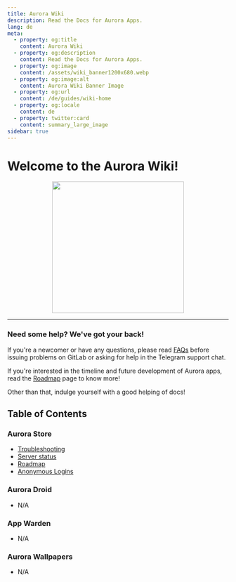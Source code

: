 ```yaml
---
title: Aurora Wiki
description: Read the Docs for Aurora Apps.
lang: de
meta:
  - property: og:title
    content: Aurora Wiki
  - property: og:description
    content: Read the Docs for Aurora Apps.
  - property: og:image
    content: /assets/wiki_banner1200x680.webp
  - property: og:image:alt
    content: Aurora Wiki Banner Image
  - property: og:url
    content: /de/guides/wiki-home
  - property: og:locale
    content: de
  - property: twitter:card
    content: summary_large_image
sidebar: true
---
```


# Welcome to the Aurora Wiki!

<p align="center">
  <img src="/icons/aurora_wiki.webp" width="300px">
</p>

---

### Need some help? We've got your back!

If you're a newcomer or have any questions, please read [FAQs](/de/faq/) before issuing problems on GitLab or asking for help in the Telegram support chat.

If you're interested in the timeline and future development of Aurora apps, read the [Roadmap](/de/guides/roadmap/) page to know more!

Other than that, indulge yourself with a good helping of docs!

## Table of Contents

### Aurora Store

-   [Troubleshooting](/de/guides/troubleshooting/)
-   [Server status](/de/guides/server-status/)
-   [Roadmap](/de/guides/roadmap/)
-   [Anonymous Logins](/de/guides/anonymous-logins/)

### Aurora Droid

-   N/A

### App Warden

-   N/A

### Aurora Wallpapers

-   N/A
